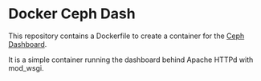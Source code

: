 # Docker Ceph Dash
This repository contains a Dockerfile to create a container for the [Ceph Dashboard](https://github.com/Crapworks/ceph-dash).

It is a simple container running the dashboard behind Apache HTTPd with mod_wsgi.
